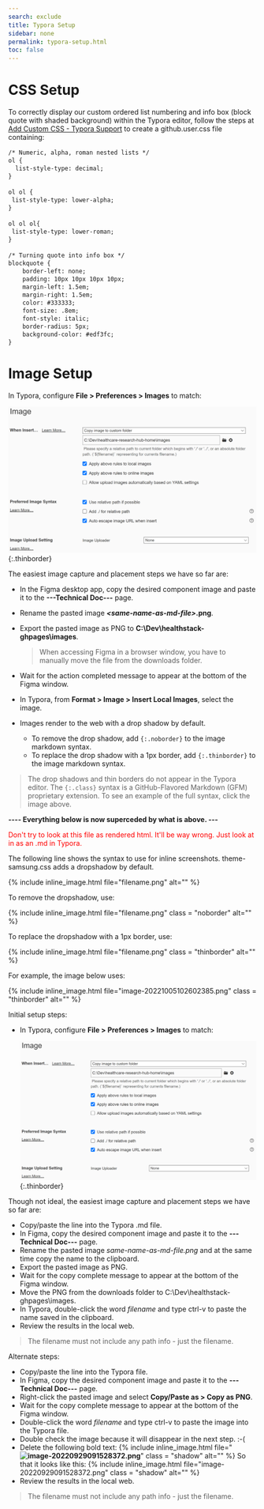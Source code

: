 ```yaml
---
search: exclude
title: Typora Setup
sidebar: none
permalink: typora-setup.html
toc: false
---
```

# CSS Setup

To correctly display our custom ordered list numbering and info box (block quote with shaded background) within the Typora editor, follow the steps at [Add Custom CSS - Typora Support](https://support.typora.io/Add-Custom-CSS/) to create a github.user.css file containing:

```
/* Numeric, alpha, roman nested lists */
ol {
  list-style-type: decimal;
}

ol ol {
 list-style-type: lower-alpha;
}

ol ol ol{
 list-style-type: lower-roman;
}

/* Turning quote into info box */
blockquote {
    border-left: none;
    padding: 10px 10px 10px 10px;
    margin-left: 1.5em;
    margin-right: 1.5em;
    color: #333333;
    font-size: .8em;
    font-style: italic;
    border-radius: 5px;
    background-color: #edf3fc;
}
```



# Image Setup

In Typora, configure **File > Preferences > Images** to match:

![image-20221005102602385](../images/image-20221005102602385.png){:.thinborder}

The easiest image capture and placement steps we have so far are:

*  In the Figma desktop app, copy the desired component image and paste it to the **---Technical Doc---** page.

*  Rename the pasted image ***\<same-name-as-md-file\>*.png**.

*  Export the pasted image as PNG to **C:\Dev\healthstack-ghpages\images**.

   > When accessing Figma in a browser window, you have to manually move the file from the downloads folder.

*  Wait for the action completed message to appear at the bottom of the Figma window.

*  In Typora, from **Format > Image > Insert Local Images**, select the image.

* Images render to the web with a drop shadow by default.

  *  To remove the drop shadow, add  `{:.noborder}` to the image markdown syntax.
  *  To replace the drop shadow with a 1px border, add  `{:.thinborder}` to the image markdown syntax.


> The drop shadows and thin borders do not appear in the Typora editor. The `{:.class}` syntax is a GitHub-Flavored Markdown (GFM) proprietary extension. To see an example of the full syntax, click the image above.



**---- Everything below is now superceded by what is above. ---**

<span style="color:red">Don't try to look at this file as rendered html. It'll be way wrong. Just look at in as an .md in Typora.</span>

The following line shows the syntax to use for inline screenshots. theme-samsung.css adds a dropshadow by default.

{% include inline_image.html file="filename.png" alt="" %}

To remove the dropshadow, use:

{% include inline_image.html file="filename.png" class = "noborder" alt="" %}

To replace the dropshadow with a 1px border, use:

{% include inline_image.html file="filename.png" class = "thinborder" alt="" %}

For example, the image below uses:

{% include inline_image.html file="image-20221005102602385.png" class = "thinborder" alt="" %}

Initial setup steps:

* In Typora, configure **File > Preferences > Images** to match:

  ![image-20221005102602385](../images/image-20221005102602385.png){:.thinborder}

Though not ideal, the easiest image capture and placement steps we have so far are:

*  Copy/paste the line into the Typora .md file.
*  In Figma, copy the desired component image and paste it to the **---Technical Doc---** page.
*  Rename the pasted image *same-name-as-md-file.png* and at the same time copy the name to the clipboard.
*  Export the pasted image as PNG.
*  Wait for the copy complete message to appear at the bottom of the Figma window.
*  Move the PNG from the downloads folder to C:\Dev\healthstack-ghpages\images.
*  In Typora, double-click the word *filename* and type ctrl-v to paste the name saved in the clipboard.
*  Review the results in the local web.

> The filename must not include any path info - just the filename.

Alternate steps:

*  Copy/paste the line into the Typora file.
*  In Figma, copy the desired component image and paste it to the **---Technical Doc---** page.
*  Right-click the pasted image and select **Copy/Paste as > Copy as PNG**.
*  Wait for the copy complete message to appear at the bottom of the Figma window.
*  Double-click the word *filename* and type ctrl-v to paste the image into the Typora file.
*  Double check the image because it will disappear in the next step. :-(
*  Delete the following bold text:
   {% include inline_image.html
       file="**![image-20220929091528372](../../images/**image-20220929091528372.png**).png**"  class = "shadow" alt="" %}
   So that it looks like this:
   {% include inline_image.html file="image-20220929091528372.png" class = "shadow" alt="" %}
* Review the results in the local web.

> The filename must not include any path info - just the filename.